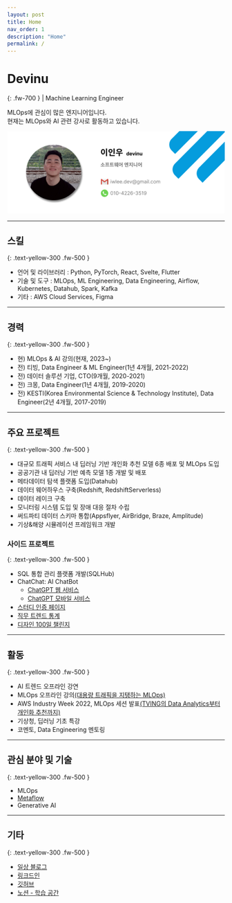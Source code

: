 ```yaml
---
layout: post
title: Home
nav_order: 1
description: "Home"
permalink: /
---
```


# Devinu
{: .fw-700 }
| Machine Learning Engineer

MLOps에 관심이 많은 엔지니어입니다.   
현재는 MLOps와 AI 관련 강사로 활동하고 있습니다.

![me_card](./assets/images/me.png)

---

## 스킬
{: .text-yellow-300 .fw-500 }

- 언어 및 라이브러리 : Python, PyTorch, React, Svelte, Flutter
- 기술 및 도구 : MLOps, ML Engineering, Data Engineering, Airflow, Kubernetes, Datahub, Spark, Kafka
- 기타 : AWS Cloud Services, Figma

---

## 경력
{: .text-yellow-300 .fw-500 }

- 현) MLOps & AI 강의(현재, 2023~)
- 전) 티빙, Data Engineer & ML Engineer(1년 4개월, 2021-2022)
- 전) 데이터 솔루션 기업, CTO(9개월, 2020-2021)
- 전) 크몽, Data Engineer(1년 4개월, 2019-2020)
- 전) KESTI(Korea Environmental Science & Technology Institute), Data Engineer(2년 4개월, 2017-2019)

---

## 주요 프로젝트
{: .text-yellow-300 .fw-500 }

- 대규모 트래픽 서비스 내 딥러닝 기반 개인화 추천 모델 6종 배포 및 MLOps 도입
- 공공기관 내 딥러닝 기반 예측 모델 1종 개발 및 배포
- 메타데이터 탐색 플랫폼 도입(Datahub)
- 데이터 웨어하우스 구축(Redshift, RedshiftServerless)
- 데이터 레이크 구축
- 모니터링 시스템 도입 및 장애 대응 절차 수립
- 써드파티 데이터 스키마 통합(Appsflyer, AirBridge, Braze, Amplitude)
- 기상&해양 시뮬레이션 프레임워크 개발

### 사이드 프로젝트
{: .text-yellow-300 .fw-500 }

- SQL 통합 관리 플랫폼 개발(SQLHub)
- ChatChat: AI ChatBot
  - [ChatGPT 웹 서비스](https://chatchat-ai.com/)
  - [ChatGPT 모바일 서비스](https://play.google.com/store/apps/details?id=com.p_001.devinu)
- [스터디 인증 페이지](https://study.codesalon.org/)
- [직무 트렌드 통계](https://job-trend.codesalon.org/job-trend)
- [디자인 100일 챌린지](https://daily-ui.devinu.org/)

---

## 활동
{: .text-yellow-300 .fw-500 }

- AI 트렌드 오프라인 강연
- MLOps 오프라인 강의[(대용량 트래픽을 지탱하는 MLOps)](https://learningspoons.com/course/detail/mlops/)
- AWS Industry Week 2022, MLOps 세션 발표[(TVING의 Data Analytics부터 개인화 추천까지)](https://kr-resources.awscloud.com/aws-industry-week-2022-media)
- 기상청, 딥러닝 기초 특강
- 코멘토, Data Engineering 멘토링

---

## 관심 분야 및 기술
{: .text-yellow-300 .fw-500 }

- MLOps
- [Metaflow](https://metaflow.org/)
- Generative AI

---

## 기타
{: .text-yellow-300 .fw-500 }

- [일상 블로그](https://brunch.co.kr/@7376732433224a9)
- [링크드인](https://www.linkedin.com/in/inwoo-lee-513382165/)
- [깃허브](https://github.com/develinu)
- [노션 - 학습 공간](https://devinu.notion.site/8f5cdaadde1547ca82a4c13d97a76d47)
